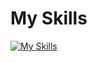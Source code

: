 # My Skills

[![My Skills](https://skillicons.dev/icons?i=js,react,tailwind,cpp,cmake,docker,emacs,electron,git,linux,php,py,regex)](https://skillicons.dev)
